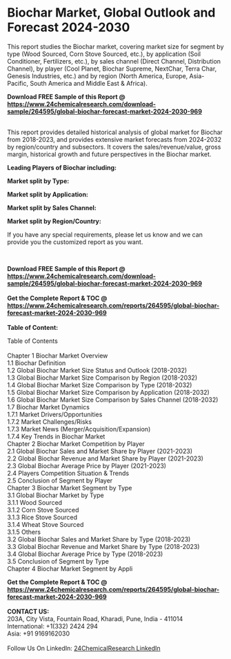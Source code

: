 <h1>Biochar Market, Global Outlook and Forecast 2024-2030</h1><p>
</p><p>
This report studies the Biochar market, covering market size for segment by type (Wood Sourced, Corn Stove Sourced, etc.), by application (Soil Conditioner, Fertilizers, etc.), by sales channel (Direct Channel, Distribution Channel), by player (Cool Planet, Biochar Supreme, NextChar, Terra Char, Genesis Industries, etc.) and by region (North America, Europe, Asia-Pacific, South America and Middle East &amp; Africa).</p><p>
</p><div><b>Download FREE Sample of this Report @ 
            <a href="https://www.24chemicalresearch.com/download-sample/264595/global-biochar-forecast-market-2024-2030-969">
            https://www.24chemicalresearch.com/download-sample/264595/global-biochar-forecast-market-2024-2030-969</a></b></div><br><p>
This report provides detailed historical analysis of global market for Biochar from 2018-2023, and provides extensive market forecasts from 2024-2032 by region/country and subsectors. It covers the sales/revenue/value, gross margin, historical growth and future perspectives in the Biochar market.</p><p>
</p><p>
<strong>Leading Players of Biochar including:</strong>
</p><p>
<strong>Market split by Type:</strong></p><p>
</p><p>
<strong>Market split by Application:</strong></p><p>
</p><p>
<strong>Market split by Sales Channel:</strong></p><p>
</p><p>
<strong>Market split by Region/Country:</strong></p><p>
</p><p>
If you have any special requirements, please let us know and we can provide you the customized report as you want.</p><p>
 </p><div><b>Download FREE Sample of this Report @ 
            <a href="https://www.24chemicalresearch.com/download-sample/264595/global-biochar-forecast-market-2024-2030-969">
            https://www.24chemicalresearch.com/download-sample/264595/global-biochar-forecast-market-2024-2030-969</a></b></div><br><div><b>Get the Complete Report & TOC @ 
            <a href="https://www.24chemicalresearch.com/reports/264595/global-biochar-forecast-market-2024-2030-969">
            https://www.24chemicalresearch.com/reports/264595/global-biochar-forecast-market-2024-2030-969</a></b></div><br>
            <b>Table of Content:</b><p>Table of Contents<br />
<br />
Chapter 1 Biochar Market Overview<br />
    1.1 Biochar Definition<br />
    1.2 Global Biochar Market Size Status and Outlook (2018-2032)<br />
    1.3 Global Biochar Market Size Comparison by Region (2018-2032)<br />
    1.4 Global Biochar Market Size Comparison by Type (2018-2032)<br />
    1.5 Global Biochar Market Size Comparison by Application (2018-2032)<br />
    1.6 Global Biochar Market Size Comparison by Sales Channel (2018-2032)<br />
    1.7 Biochar Market Dynamics<br />
        1.7.1 Market Drivers/Opportunities<br />
        1.7.2 Market Challenges/Risks<br />
        1.7.3 Market News (Merger/Acquisition/Expansion)<br />
        1.7.4 Key Trends in Biochar Market<br />
Chapter 2 Biochar Market Competition by Player<br />
    2.1 Global Biochar Sales and Market Share by Player (2021-2023)<br />
    2.2 Global Biochar Revenue and Market Share by Player (2021-2023)<br />
    2.3 Global Biochar Average Price by Player (2021-2023)<br />
    2.4 Players Competition Situation & Trends<br />
    2.5 Conclusion of Segment by Player<br />
Chapter 3 Biochar Market Segment by Type<br />
    3.1 Global Biochar Market by Type<br />
        3.1.1 Wood Sourced<br />
        3.1.2 Corn Stove Sourced<br />
        3.1.3 Rice Stove Sourced<br />
        3.1.4 Wheat Stove Sourced<br />
        3.1.5 Others<br />
    3.2 Global Biochar Sales and Market Share by Type (2018-2023)<br />
    3.3 Global Biochar Revenue and Market Share by Type (2018-2023)<br />
    3.4 Global Biochar Average Price by Type (2018-2023)<br />
    3.5 Conclusion of Segment by Type<br />
Chapter 4 Biochar Market Segment by Appli</p><div><b>Get the Complete Report & TOC @ 
            <a href="https://www.24chemicalresearch.com/reports/264595/global-biochar-forecast-market-2024-2030-969">
            https://www.24chemicalresearch.com/reports/264595/global-biochar-forecast-market-2024-2030-969</a></b></div><br><b>CONTACT US:</b><br>
            203A, City Vista, Fountain Road, Kharadi, Pune, India - 411014<br>
            International: +1(332) 2424 294<br>
            Asia: +91 9169162030 <br><br>
            Follow Us On LinkedIn: <a href="https://www.linkedin.com/company/24chemicalresearch/">24ChemicalResearch LinkedIn</a>
